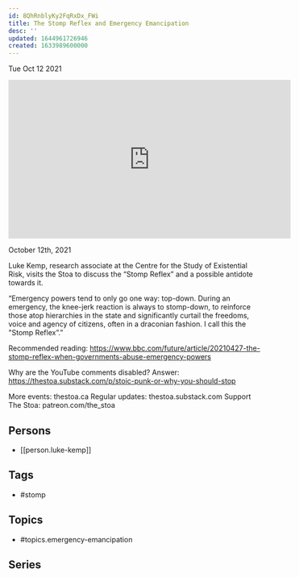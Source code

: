 ```yaml
---
id: 8QhRnblyKy2FqRxDx_FWi
title: The Stomp Reflex and Emergency Emancipation
desc: ''
updated: 1644961726946
created: 1633989600000
---
```





Tue Oct 12 2021

<iframe width="560" height="315" src="https://www.youtube.com/embed/jsoK5ULWonU" title="The Stomp Reflex and Emergency Emancipation w/ Luke Kemp" frameborder="0" allow="accelerometer; autoplay; clipboard-write; encrypted-media; gyroscope; picture-in-picture" allowfullscreen ></iframe>

October 12th, 2021

Luke Kemp, research associate at the Centre for the Study of Existential Risk, visits the Stoa to discuss the “Stomp Reflex” and a possible antidote towards it.

“Emergency powers tend to only go one way: top-down. During an emergency, the knee-jerk reaction is always to stomp-down, to reinforce those atop hierarchies in the state and significantly curtail the freedoms, voice and agency of citizens, often in a draconian fashion. I call this the "Stomp Reflex”.”

Recommended reading: https://www.bbc.com/future/article/20210427-the-stomp-reflex-when-governments-abuse-emergency-powers

Why are the YouTube comments disabled? Answer: https://thestoa.substack.com/p/stoic-punk-or-why-you-should-stop

More events: thestoa.ca 
Regular updates: thestoa.substack.com 
Support The Stoa: patreon.com/the_stoa

## Persons

- [[person.luke-kemp]]

## Tags

- #stomp

## Topics

- #topics.emergency-emancipation

## Series



